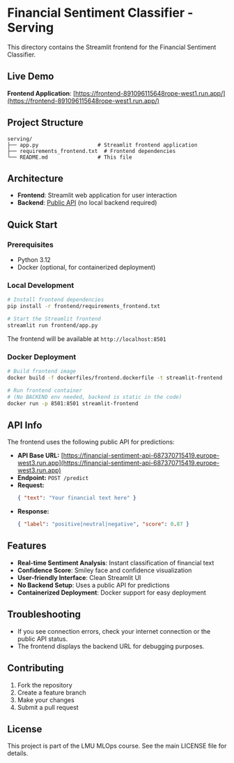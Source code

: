 # Financial Sentiment Classifier - Serving

This directory contains the Streamlit frontend for the Financial Sentiment Classifier.

## Live Demo

**Frontend Application**: [https://frontend-891096115648rope-west1.run.app/](https://frontend-891096115648rope-west1.run.app/)

## Project Structure

```
serving/
├── app.py                   # Streamlit frontend application
├── requirements_frontend.txt  # Frontend dependencies
└── README.md                # This file
```

## Architecture

- **Frontend**: Streamlit web application for user interaction
- **Backend**: [Public API](https://financial-sentiment-api-687370715419.europe-west3.run.app) (no local backend required)

## Quick Start

### Prerequisites

- Python 3.12
- Docker (optional, for containerized deployment)

### Local Development

```bash
# Install frontend dependencies
pip install -r frontend/requirements_frontend.txt

# Start the Streamlit frontend
streamlit run frontend/app.py
```

The frontend will be available at `http://localhost:8501`

### Docker Deployment

```bash
# Build frontend image
docker build -f dockerfiles/frontend.dockerfile -t streamlit-frontend .

# Run frontend container
# (No BACKEND env needed, backend is static in the code)
docker run -p 8501:8501 streamlit-frontend
```

## API Info

The frontend uses the following public API for predictions:

- **API Base URL:** [https://financial-sentiment-api-687370715419.europe-west3.run.app](https://financial-sentiment-api-687370715419.europe-west3.run.app)
- **Endpoint:** `POST /predict`
- **Request:**
  ```json
  { "text": "Your financial text here" }
  ```
- **Response:**
  ```json
  { "label": "positive|neutral|negative", "score": 0.87 }
  ```

## Features

- **Real-time Sentiment Analysis**: Instant classification of financial text
- **Confidence Score**: Smiley face and confidence visualization
- **User-friendly Interface**: Clean Streamlit UI
- **No Backend Setup**: Uses a public API for predictions
- **Containerized Deployment**: Docker support for easy deployment

## Troubleshooting

- If you see connection errors, check your internet connection or the public API status.
- The frontend displays the backend URL for debugging purposes.

## Contributing

1. Fork the repository
2. Create a feature branch
3. Make your changes
4. Submit a pull request

## License

This project is part of the LMU MLOps course. See the main LICENSE file for details.
